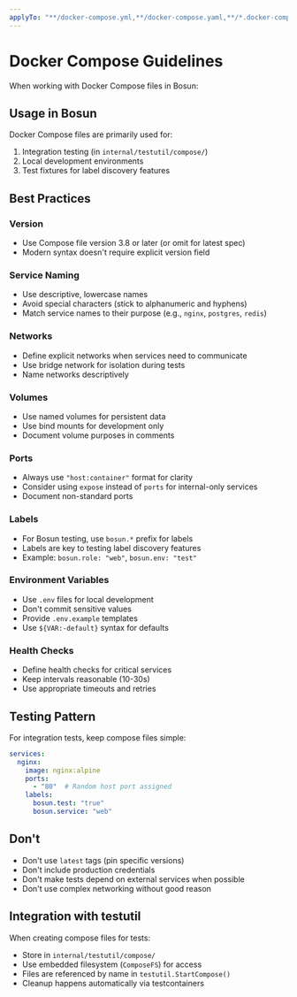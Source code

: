 ```yaml
---
applyTo: "**/docker-compose.yml,**/docker-compose.yaml,**/*.docker-compose.yml,**/*.docker-compose.yaml"
---
```


# Docker Compose Guidelines

When working with Docker Compose files in Bosun:

## Usage in Bosun

Docker Compose files are primarily used for:
1. Integration testing (in `internal/testutil/compose/`)
2. Local development environments
3. Test fixtures for label discovery features

## Best Practices

### Version
- Use Compose file version 3.8 or later (or omit for latest spec)
- Modern syntax doesn't require explicit version field

### Service Naming
- Use descriptive, lowercase names
- Avoid special characters (stick to alphanumeric and hyphens)
- Match service names to their purpose (e.g., `nginx`, `postgres`, `redis`)

### Networks
- Define explicit networks when services need to communicate
- Use bridge network for isolation during tests
- Name networks descriptively

### Volumes
- Use named volumes for persistent data
- Use bind mounts for development only
- Document volume purposes in comments

### Ports
- Always use `"host:container"` format for clarity
- Consider using `expose` instead of `ports` for internal-only services
- Document non-standard ports

### Labels
- For Bosun testing, use `bosun.*` prefix for labels
- Labels are key to testing label discovery features
- Example: `bosun.role: "web"`, `bosun.env: "test"`

### Environment Variables
- Use `.env` files for local development
- Don't commit sensitive values
- Provide `.env.example` templates
- Use `${VAR:-default}` syntax for defaults

### Health Checks
- Define health checks for critical services
- Keep intervals reasonable (10-30s)
- Use appropriate timeouts and retries

## Testing Pattern

For integration tests, keep compose files simple:

```yaml
services:
  nginx:
    image: nginx:alpine
    ports:
      - "80"  # Random host port assigned
    labels:
      bosun.test: "true"
      bosun.service: "web"
```

## Don't
- Don't use `latest` tags (pin specific versions)
- Don't include production credentials
- Don't make tests depend on external services when possible
- Don't use complex networking without good reason

## Integration with testutil

When creating compose files for tests:
- Store in `internal/testutil/compose/`
- Use embedded filesystem (`ComposeFS`) for access
- Files are referenced by name in `testutil.StartCompose()`
- Cleanup happens automatically via testcontainers
